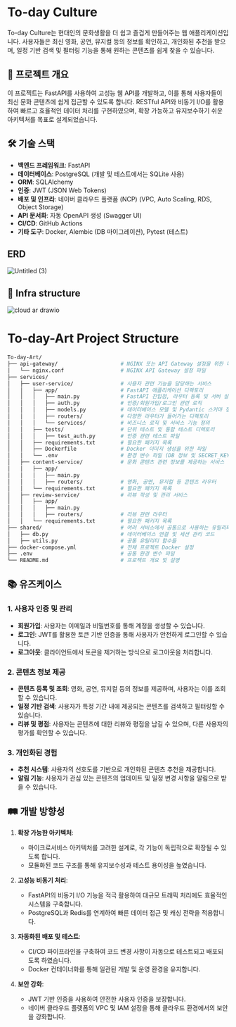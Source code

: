 # To-day Culture

To-day Culture는 현대인의 문화생활을 더 쉽고 즐겁게 만들어주는 웹 애플리케이션입니다. 사용자들은 최신 영화, 공연, 뮤지컬 등의 정보를 확인하고, 개인화된 추천을 받으며, 일정 기반 검색 및 필터링 기능을 통해 원하는 콘텐츠를 쉽게 찾을 수 있습니다.

## 🚀 프로젝트 개요

이 프로젝트는 FastAPI를 사용하여 고성능 웹 API를 개발하고, 이를 통해 사용자들이 최신 문화 콘텐츠에 쉽게 접근할 수 있도록 합니다. RESTful API와 비동기 I/O를 활용하여 빠르고 효율적인 데이터 처리를 구현하였으며, 확장 가능하고 유지보수하기 쉬운 아키텍처를 목표로 설계되었습니다.

## 🛠 기술 스택

- **백엔드 프레임워크**: FastAPI
- **데이터베이스**: PostgreSQL (개발 및 테스트에서는 SQLite 사용)
- **ORM**: SQLAlchemy
- **인증**: JWT (JSON Web Tokens)
- **배포 및 인프라**: 네이버 클라우드 플랫폼 (NCP) (VPC, Auto Scaling, RDS, Object Storage)
- **API 문서화**: 자동 OpenAPI 생성 (Swagger UI)
- **CI/CD**: GitHub Actions
- **기타 도구**: Docker, Alembic (DB 마이그레이션), Pytest (테스트)

## ERD
![Untitled (3)](https://github.com/user-attachments/assets/d03feea0-2087-4cdc-9d7f-886405081344)

## 🔖 Infra structure
![cloud ar drawio](https://github.com/user-attachments/assets/e620a26c-0996-43ec-948f-49603fe90c24)


# To-day-Art Project Structure

```bash
To-day-Art/
├── api-gateway/                    # NGINX 또는 API Gateway 설정을 위한 디렉토리
│   └── nginx.conf                  # NGINX API Gateway 설정 파일
├── services/
│   ├── user-service/               # 사용자 관련 기능을 담당하는 서비스
│   │   ├── app/                    # FastAPI 애플리케이션 디렉토리
│   │   │   ├── main.py             # FastAPI 진입점, 라우터 등록 및 서버 실행
│   │   │   ├── auth.py             # 인증/회원가입/로그인 관련 로직
│   │   │   ├── models.py           # 데이터베이스 모델 및 Pydantic 스키마 정의
│   │   │   ├── routers/            # 다양한 라우터가 들어가는 디렉토리
│   │   │   └── services/           # 비즈니스 로직 및 서비스 기능 정의
│   │   ├── tests/                  # 단위 테스트 및 통합 테스트 디렉토리
│   │   │   ├── test_auth.py        # 인증 관련 테스트 파일
│   │   ├── requirements.txt        # 필요한 패키지 목록
│   │   ├── Dockerfile              # Docker 이미지 생성을 위한 파일
│   │   └── .env                    # 환경 변수 파일 (DB 정보 및 SECRET_KEY)
│   ├── content-service/            # 문화 콘텐츠 관련 정보를 제공하는 서비스
│   │   ├── app/
│   │   │   ├── main.py
│   │   │   ├── routers/            # 영화, 공연, 뮤지컬 등 콘텐츠 라우터
│   │   └── requirements.txt        # 필요한 패키지 목록
│   ├── review-service/             # 리뷰 작성 및 관리 서비스
│   │   ├── app/
│   │   │   ├── main.py
│   │   │   ├── routers/            # 리뷰 관련 라우터
│   │   └── requirements.txt        # 필요한 패키지 목록
├── shared/                         # 여러 서비스에서 공통으로 사용하는 유틸리티
│   ├── db.py                       # 데이터베이스 연결 및 세션 관리 코드
│   ├── utils.py                    # 공통 유틸리티 함수들
├── docker-compose.yml              # 전체 프로젝트 Docker 설정
├── .env                            # 공통 환경 변수 파일
└── README.md                       # 프로젝트 개요 및 설명
```


## 📚 유즈케이스

### 1. 사용자 인증 및 관리
- **회원가입**: 사용자는 이메일과 비밀번호를 통해 계정을 생성할 수 있습니다.
- **로그인**: JWT를 활용한 토큰 기반 인증을 통해 사용자가 안전하게 로그인할 수 있습니다.
- **로그아웃**: 클라이언트에서 토큰을 제거하는 방식으로 로그아웃을 처리합니다.

### 2. 콘텐츠 정보 제공
- **콘텐츠 등록 및 조회**: 영화, 공연, 뮤지컬 등의 정보를 제공하며, 사용자는 이를 조회할 수 있습니다.
- **일정 기반 검색**: 사용자가 특정 기간 내에 제공되는 콘텐츠를 검색하고 필터링할 수 있습니다.
- **리뷰 및 평점**: 사용자는 콘텐츠에 대한 리뷰와 평점을 남길 수 있으며, 다른 사용자의 평가를 확인할 수 있습니다.

### 3. 개인화된 경험
- **추천 시스템**: 사용자의 선호도를 기반으로 개인화된 콘텐츠 추천을 제공합니다.
- **알림 기능**: 사용자가 관심 있는 콘텐츠의 업데이트 및 일정 변경 사항을 알림으로 받을 수 있습니다.

## 🛤 개발 방향성

1. **확장 가능한 아키텍처**:
   - 마이크로서비스 아키텍처를 고려한 설계로, 각 기능이 독립적으로 확장될 수 있도록 합니다.
   - 모듈화된 코드 구조를 통해 유지보수성과 테스트 용이성을 높였습니다.

2. **고성능 비동기 처리**:
   - FastAPI의 비동기 I/O 기능을 적극 활용하여 대규모 트래픽 처리에도 효율적인 시스템을 구축합니다.
   - PostgreSQL과 Redis를 연계하여 빠른 데이터 접근 및 캐싱 전략을 적용합니다.

3. **자동화된 배포 및 테스트**:
   - CI/CD 파이프라인을 구축하여 코드 변경 사항이 자동으로 테스트되고 배포되도록 하였습니다.
   - Docker 컨테이너화를 통해 일관된 개발 및 운영 환경을 유지합니다.

4. **보안 강화**:
   - JWT 기반 인증을 사용하여 안전한 사용자 인증을 보장합니다.
   - 네이버 클라우드 플랫폼의 VPC 및 IAM 설정을 통해 클라우드 환경에서의 보안을 강화합니다.
